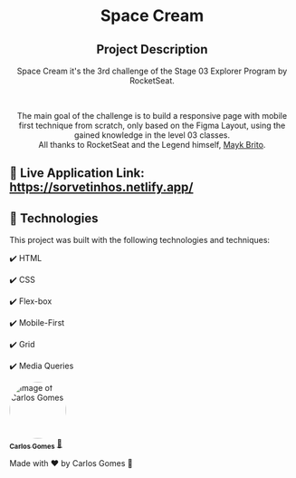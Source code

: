 <h1 align="center">
  Space Cream
</h1>

<h2 align="center" >Project Description</h2>
<p align="center">
Space Cream it's the 3rd challenge of the Stage 03 Explorer Program by RocketSeat.
</p>
</br>

<div align="center">
   <p>
    The main goal of the challenge is to build a responsive page with mobile first technique from scratch, only based on the Figma Layout, using the gained knowledge in the level 03 classes. 
     <br/>
    All thanks to RocketSeat and the Legend himself, <a href="https://github.com/maykbrito">Mayk Brito</a>.</p>
  </p>
</div>
 
  
## 🔗 Live Application Link: https://sorvetinhos.netlify.app/
  
## :rocket: Technologies

This project was built with the following technologies and techniques:

✔️ HTML

✔️ CSS

✔️ Flex-box

✔️ Mobile-First

✔️ Grid

✔️ Media Queries

<a href="https://github.com/Dev-Shinsei">
 <img style="border-radius: 50%;" src="https://avatars.githubusercontent.com/u/61604214?v=4" width="100px;" alt="Image of Carlos Gomes"/>
 <br />
 <sub><b>Carlos Gomes</b></sub></a> <a href="https://github.com/Dev-Shinsei" title="Github">🚀</a>

Made with ❤️ by Carlos Gomes 👋

